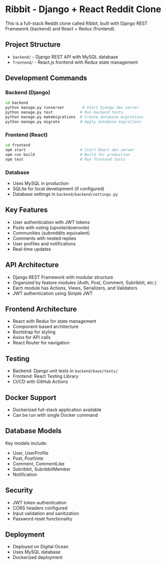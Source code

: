 # Ribbit - Django + React Reddit Clone

This is a full-stack Reddit clone called Ribbit, built with Django REST Framework (backend) and React + Redux (frontend).

## Project Structure
- `backend/` - Django REST API with MySQL database
- `frontend/` - React.js frontend with Redux state management

## Development Commands

### Backend (Django)
```bash
cd backend
python manage.py runserver        # Start Django dev server
python manage.py test            # Run backend tests
python manage.py makemigrations  # Create database migrations  
python manage.py migrate         # Apply database migrations
```

### Frontend (React)
```bash
cd frontend
npm start                        # Start React dev server
npm run build                    # Build for production
npm test                         # Run frontend tests
```

### Database
- Uses MySQL in production
- SQLite for local development (if configured)
- Database settings in `backend/backend/settings.py`

## Key Features
- User authentication with JWT tokens
- Posts with voting (upvote/downvote)
- Communities (subreddits equivalent)
- Comments with nested replies
- User profiles and notifications
- Real-time updates

## API Architecture
- Django REST Framework with modular structure
- Organized by feature modules (Auth, Post, Comment, Subribbit, etc.)
- Each module has Actions, Views, Serializers, and Validators
- JWT authentication using Simple JWT

## Frontend Architecture
- React with Redux for state management
- Component-based architecture
- Bootstrap for styling
- Axios for API calls
- React Router for navigation

## Testing
- Backend: Django unit tests in `backend/base/tests/`
- Frontend: React Testing Library
- CI/CD with GitHub Actions

## Docker Support
- Dockerized full-stack application available
- Can be run with single Docker command

## Database Models
Key models include:
- User, UserProfile
- Post, PostVote  
- Comment, CommentLike
- Subribbit, SubribbitMember
- Notification

## Security
- JWT token authentication
- CORS headers configured
- Input validation and sanitization
- Password reset functionality

## Deployment
- Deployed on Digital Ocean
- Uses MySQL database
- Dockerized deployment